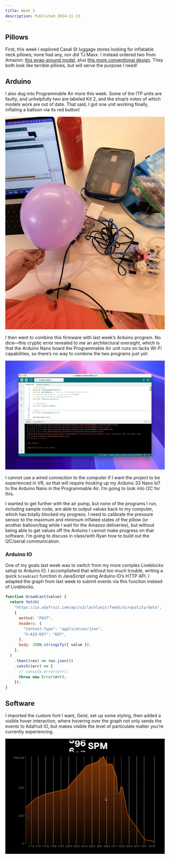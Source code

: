 ```yaml
---
title: Week 3
description: Published 2024-11-13
---
```


## Pillows

First, this week I explored Canal St luggage stores looking for inflatable neck pillows; none had any, nor did TJ Maxx. I instead ordered two from Amazon: [this wrap-around model](https://www.amazon.com/gp/product/B0CY1LLKYM?th=1), plus [this more conventional design](https://www.amazon.com/gp/product/B0C69RJVVT?th=1). They both look like terrible pillows, but will serve the purpose I need!

## Arduino

I also dug into Programmable Air more this week. Some of the ITP units are faulty, and unhelpfully two are labeled Kit 2, and the shop’s notes of which models work are out of date. That said, I got one unit working finally, inflating a balloon via its red button!

![Ballon](../../../assets/3/balloon.jpeg)

I then went to combine this firmware with last week’s Arduino program. No dice—this cryptic error revealed to me an architectural oversight, which is that the Arduino Nano board the Programmable Air unit runs on lacks Wi-Fi capabilities, so there’s no way to combine the two programs just yet:

![Error screen](../../../assets/3/compat.jpeg)

I cannot use a wired connection to the computer if I want the project to be experienced in VR, so that will require hooking up my Arduino 33 Nano IoT to the Arduino Nano in the Programmable Air. I’m going to look into I2C for this.

I wanted to get further with the air pump, but none of the programs I run, including sample code, are able to output values back to my computer, which has totally blocked my progress. I need to calibrate the pressure sensor to the maximum and minimum inflated states of the pillow (or another balloon/bag while I wait for the Amazon deliveries), but without being able to get values off the Arduino I cannot make progress on that software. I’m going to discuss in class/with Ryan how to build out the I2C/serial communication.

### Arduino IO

One of my goals last week was to switch from my more complex Liveblocks setup to Arduino IO. I accomplished that without too much trouble, writing a quick `broadcast` function in JavaScript using Arduino IO’s HTTP API. I adapted the graph from last week to submit events via this funciton instead of Liveblocks.

```js
function broadcast(value) {
  return fetch(
    "https://io.adafruit.com/api/v2/lachlanjc/feeds/airquality/data",
    {
      method: "POST",
      headers: {
        "Content-Type": "application/json",
        "X-AIO-KEY": "KEY",
      },
      body: JSON.stringify({ value }),
    },
  )
    .then((res) => res.json())
    .catch((err) => {
      // console.error(err);
      throw new Error(err);
    });
}
```

## Software

I imported the custom font I want, Geist, set up some styling, then added a visible hover interaction, where hovering over the graph not only sends the events to Adafruit IO, but makes visible the level of particulate matter you’re currently experiencing.

![Scrub interaction](../../../assets/3/scrub.gif)
